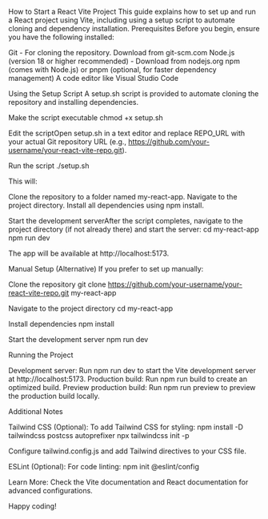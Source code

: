 How to Start a React Vite Project
This guide explains how to set up and run a React project using Vite, including using a setup script to automate cloning and dependency installation.
Prerequisites
Before you begin, ensure you have the following installed:

Git - For cloning the repository. Download from git-scm.com
Node.js (version 18 or higher recommended) - Download from nodejs.org
npm (comes with Node.js) or pnpm (optional, for faster dependency management)
A code editor like Visual Studio Code

Using the Setup Script
A setup.sh script is provided to automate cloning the repository and installing dependencies.

Make the script executable
chmod +x setup.sh

Edit the scriptOpen setup.sh in a text editor and replace REPO_URL with your actual Git repository URL (e.g., https://github.com/your-username/your-react-vite-repo.git).

Run the script
./setup.sh

This will:

Clone the repository to a folder named my-react-app.
Navigate to the project directory.
Install all dependencies using npm install.

Start the development serverAfter the script completes, navigate to the project directory (if not already there) and start the server:
cd my-react-app
npm run dev

The app will be available at http://localhost:5173.

Manual Setup (Alternative)
If you prefer to set up manually:

Clone the repository
git clone https://github.com/your-username/your-react-vite-repo.git my-react-app

Navigate to the project directory
cd my-react-app

Install dependencies
npm install

Start the development server
npm run dev

Running the Project

Development server: Run npm run dev to start the Vite development server at http://localhost:5173.
Production build: Run npm run build to create an optimized build.
Preview production build: Run npm run preview to preview the production build locally.

Additional Notes

Tailwind CSS (Optional): To add Tailwind CSS for styling:
npm install -D tailwindcss postcss autoprefixer
npx tailwindcss init -p

Configure tailwind.config.js and add Tailwind directives to your CSS file.

ESLint (Optional): For code linting:
npm init @eslint/config

Learn More: Check the Vite documentation and React documentation for advanced configurations.

Happy coding!
